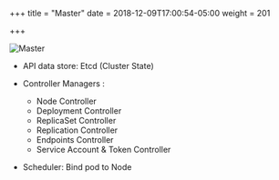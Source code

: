 +++
title = "Master"
date = 2018-12-09T17:00:54-05:00
weight = 201

+++

![Master](/docker-k8s-presentation/images/arch//master.png)

* API data store: Etcd (Cluster State)

* Controller Managers :
  * Node Controller
  * Deployment Controller
  * ReplicaSet Controller
  * Replication Controller
  * Endpoints Controller
  * Service Account & Token Controller
  
* Scheduler: Bind pod to Node


